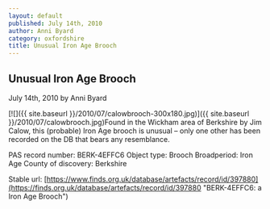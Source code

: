```yaml
---
layout: default
published: July 14th, 2010
author: Anni Byard
category: oxfordshire
title: Unusual Iron Age Brooch
---
```



Unusual Iron Age Brooch
-----------------------

July 14th, 2010 by Anni Byard

[![]({{ site.baseurl }}/2010/07/calowbrooch-300x180.jpg)]({{ site.baseurl }}/2010/07/calowbrooch.jpg)Found in the Wickham area of Berkshire by Jim Calow, this (probable) Iron Age brooch is unusual – only one other has been recorded on the DB that bears any resemblance.

PAS record number: BERK-4EFFC6
Object type: Brooch
Broadperiod: Iron Age
County of discovery: Berkshire

Stable url: [https://www.finds.org.uk/database/artefacts/record/id/397880](https://finds.org.uk/database/artefacts/record/id/397880 "BERK-4EFFC6: a Iron Age Brooch")